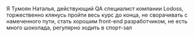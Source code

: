 Я Тумоян Наталья, действующий QA специалист компании Lodoss, торжественно клянусь пройти весь курс до конца, не сворачивать с намеченного пути, стать хорошим front-end разработчиком, не есть много шоколада, регулярно ходить в спорт-зал
